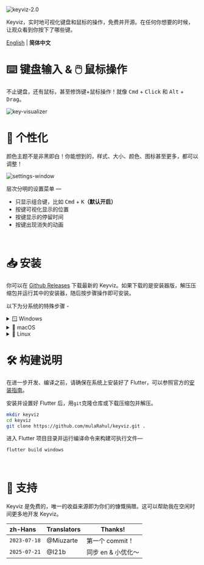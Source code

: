 ![keyviz-2.0](previews/banner.svg)

Keyviz，实时地可视化键盘和鼠标的操作，免费并开源。在任何你想要的时候，让观众看到你按下了哪些键。

[English](./README.md) | **简体中文**

# ⌨️ 键盘输入 & 🖱️ 鼠标操作

不止键盘，还有鼠标，甚至修饰键+鼠标操作！就像 <kbd>Cmd</kbd> + <kbd>Click</kbd> 和 <kbd>Alt</kbd> + <kbd>Drag</kbd>。

![key-visualizer](previews/visualizer-bar.svg)

# 🎨 个性化

颜色主题不是非黑即白！你能想到的，样式、大小、颜色、图标甚至更多，都可以调整！

![settings-window](previews/settings.svg)

层次分明的设置菜单 —

- 只显示组合键，比如 <kbd>Cmd</kbd> + <kbd>K</kbd>**（默认开启）**
- 按键可视化显示的位置
- 按键显示的停留时间
- 按键出现消失的动画

</br>

# 📥 安装

你可以在 [Github Releases](https://github.com/mulaRahul/keyviz/releases) 下载最新的 Keyviz。如果下载的是安装器版，解压压缩包并运行其中的安装器，随后按步骤操作即可安装。

以下为分系统的特殊步骤 -

<details><summary>🪟 Windows</summary>
  ### 👜 Microsoft Store

  你可以直接从 [Microsoft store](https://apps.microsoft.com/detail/Keyviz/9phzpj643p7l?mode=direct) 下载 Keyviz。

  ### 🥄 Scoop

  ```ps
  scoop bucket add extras # 加附加桶
  scoop install keyviz
  ```

  ### 📦 Winget

  ```ps
  winget install mulaRahul.Keyviz
  ```

  <details><summary>缺少<code>*.dll文件？</code></summary>
    如果你收到了缺少`.dll`文件的错误，应该是缺少 Visual C++ 可再发行程序包。

    你可以在[这里](https://learn.microsoft.com/en-us/cpp/windows/latest-supported-vc-redist?view=msvc-170)下载它。
  </details>
</details>

<details><summary>🍎 macOS</summary>
  ### 🔒 权限

  Keyviz 需要**输入监视**和**辅助功能**权限才能工作。在这里开启—

  `系统偏好设置` > `隐私与安全性` > `输入监视`/`辅助功能`
</details>

<details><summary>🐧 Linux</summary>
  ### ❗ v2.x.x 依赖项

  ```sh
  sudo apt-get install libayatana-appindicator3-dev
  ```

  或者是

  ```sh
  sudo apt-get install appindicator3-0.1 libappindicator3-dev
  ```
</details>

# 🛠️ 构建说明

在进一步开发、编译之前，请确保在系统上安装好了 Flutter，可以参照官方的[安装指南](https://docs.flutter.dev/get-started/install)。

安装并设置好 Flutter 后，用`git`克隆仓库或下载压缩包并解压。

```bash
mkdir keyviz
cd keyviz
git clone https://github.com/mulaRahul/keyviz.git .
```

进入 Flutter 项目目录并运行编译命令来构建可执行文件—

```bash
flutter build windows
```

</br>

# 💖 支持

Keyviz 是免费的，唯一的收益来源即为你们的慷慨捐赠。这可以帮助我在空闲时间更多地开发 Keyviz。

|zh-Hans|Translators|Thanks!|
|:--|:--|---|
|`2023-07-18`|@Miuzarte|第一个 commit！|
|`2025-07-21`|@I21b|同步 en & 小优化～|
